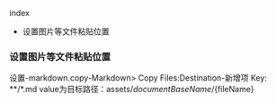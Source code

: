 index
- 设置图片等文件粘贴位置


### 设置图片等文件粘贴位置

设置-markdown.copy-Markdown> Copy Files:Destination-新增项
Key: **/*.md   value为目标路径：assets/${documentBaseName}/${fileName}


